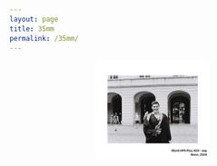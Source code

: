 ```yaml
---
layout: page
title: 35mm
permalink: /35mm/
---
```

<p style="text-align: center;">
  <img src="assets/img/Ilford HP5 Plus 400 - exp.png" alt="Coming Soon" width="200" />
</p>
